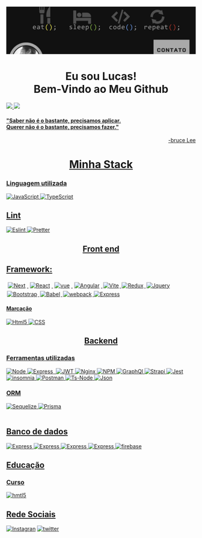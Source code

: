 ![MasterHead](banner.png)
<h1 align="center" >Eu sou Lucas! </br>Bem-Vindo ao Meu Github </h1>

<section style="display:inline_block">
<a href="https://github.com/Luk3rF7">
 <img height="180em" src="https://github-readme-stats.vercel.app/api?username=Luk3rF7&show_icons=true&theme=dark&include_all_commits=true&count_private=true"/>
  <img height="180em" src="https://github-readme-stats.vercel.app/api/top-langs/?username=Luk3rF7&layout=compact&langs_count=16&theme=dark"/>
 
</section>


<article>
<h4  align="left"> 
"Saber não é o bastante, precisamos aplicar. </br>
Querer não é o bastante, precisamos fazer."
</h3>
<p align="end"> -bruce Lee </p>
</article>


<h1 align="center">Minha Stack</h1>

<article  style="display:inline_block"> 
<div>
<h3>Linguagem utilizada </h3>
<img aling= "center" alt="JavaScript" src="https://img.shields.io/badge/JavaScript-323330?style=for-the-badge&logo=javascript&logoColor=F7DF1E">
<img aling= "center" alt="TypeScript" src="https://img.shields.io/badge/TypeScript-007ACC?style=for-the-badge&logo=typescript&logoColor=white">

<h2>Lint</h2>
<img aling= "center" alt="Eslint" src="https://img.shields.io/badge/eslint-3A33D1?style=for-the-badge&logo=eslint&logoColor=white">
<img aling= "center" alt="Pretter" src="https://img.shields.io/badge/prettier-1A2C34?style=for-the-badge&logo=prettier&logoColor=F7BA3E">
</div>
</div>

<h2 align="center">Front end</h2>
 
<div  style="display:inline_block" >
<h2>Framework: </h2>

<img aling= "center" style="margin:4px" alt="Next" src="https://img.shields.io/badge/next.js-000000?style=for-the-badge&logo=nextdotjs&logoColor=white">
<img aling= "center" style="margin:4px" alt="React" src="https://img.shields.io/badge/React-20232A?style=for-the-badge&logo=react&logoColor=61DAFB">
<img aling= "center" style="margin:4px" alt="vue" src="https://img.shields.io/badge/Vue.js-35495E?style=for-the-badge&logo=vuedotjs&logoColor=4FC08D">
<img aling= "center" alt="Angular" style="margin:4px" src="https://img.shields.io/badge/Angular-DD0031?style=for-the-badge&logo=angular&logoColor=white">
<img aling= "center" style="margin:2px" alt="Vite" src="https://img.shields.io/badge/Vite-B73BFE?style=for-the-badge&logo=vite&logoColor=FFD62E">
<img aling= "center" style="margin:2px" alt="Redux" src="https://img.shields.io/badge/Redux-593D88?style=for-the-badge&logo=redux&logoColor=white">
<img aling= "center" style="margin:2px"  alt="Jquery" src="https://img.shields.io/badge/jQuery-0769AD?style=for-the-badge&logo=jquery&logoColor=white">
<img aling= "center" style="margin:2px" alt="Bootstrap" src="https://img.shields.io/badge/Bootstrap-563D7C?style=for-the-badge&logo=bootstrap&logoColor=white">
<img aling= "center" style="margin:2px" alt="Babel" src="https://img.shields.io/badge/Babel-F9DC3E?style=for-the-badge&logo=babel&logoColor=white">
<img aling= "center" style="margin:2px" alt="webpack" src="https://img.shields.io/badge/Webpack-8DD6F9?style=for-the-badge&logo=Webpack&logoColor=white">
<img aling= "center" alt="Express" src="https://img.shields.io/badge/Gulp-CF4647?style=for-the-badge&logo=gulp&logoColor=white">
<article style="display: inline_block">
 <h4>Marcação </h4>
  <img aling="center" alt="Html5" src="https://img.shields.io/badge/HTML-239120?style=for-the-badge&logo=html5&logoColor=white">
  <img aling="center" alt="CSS" src="https://img.shields.io/badge/CSS3-1572B6?style=for-the-badge&logo=css3&logoColor=whit">
</div>
</article>

<section style="display:inline_block">
<h2 align="center"> Backend </h2>

<h3>Ferramentas utilizadas </h3>
<img aling= "center" alt="Node" src="https://img.shields.io/badge/Node.js-339933?style=for-the-badge&logo=nodedotjs&logoColor=white">
<img aling= "center" alt="Express" src="https://img.shields.io/badge/Express.js-000000?style=for-the-badge&logo=express&logoColor=white">
<img aling= "center" alt="" src="https://img.shields.io/badge/cytoscape.js-F7DF1E?style=for-the-badge&logo=cytoscape.js&logoColor=000">
<img aling= "center" alt="JWT" src="https://img.shields.io/badge/JWT-000000?style=for-the-badge&logo=JSON%20web%20tokens&logoColor=white">
<img aling= "center" alt="Nginx" src="https://img.shields.io/badge/Nginx-009639?style=for-the-badge&logo=nginx&logoColor=white">
<img aling= "center" alt="NPM" src="https://img.shields.io/badge/npm-CB3837?style=for-the-badge&logo=npm&logoColor=white">
<img aling= "center" alt="GraphQl" src="https://img.shields.io/badge/GraphQl-E10098?style=for-the-badge&logo=graphql&logoColor=white">
<img aling= "center" alt="Strapi" src="https://img.shields.io/badge/strapi-2F2E8B?style=for-the-badge&logo=strapi&logoColor=white">
<img aling= "center" alt="Jest" src="https://img.shields.io/badge/Jest-C21325?style=for-the-badge&logo=jest&logoColor=white">
<img aling= "center" alt="insomnia" src="https://img.shields.io/badge/Insomnia-5849be?style=for-the-badge&logo=Insomnia&logoColor=white">
<img aling= "center" alt="Postman" src="https://img.shields.io/badge/Postman-FF6C37?style=for-the-badge&logo=Postman&logoColor=white">
<img aling= "center" alt="Ts-Node" src="https://img.shields.io/badge/ts--node-3178C6?style=for-the-badge&logo=ts-node&logoColor=white">
<img aling= "center" alt="Json" src="https://img.shields.io/badge/json-5E5C5C?style=for-the-badge&logo=json&logoColor=white">

<h3> ORM</h3>

<img aling= "center" alt="Sequelize" src="https://img.shields.io/badge/Sequelize-52B0E7?style=for-the-badge&logo=Sequelize&logoColor=white">
<img aling= "center" alt="Prisma" src="https://img.shields.io/badge/Prisma-3982CE?style=for-the-badge&logo=Prisma&logoColor=white">
</section>
</article>
</br>

<div style="display:inline_block"> 
<h2>Banco de dados</h2>

<img aling= "center" alt="Express" src="https://img.shields.io/badge/MySQL-005C84?style=for-the-badge&logo=mysql&logoColor=white">
<img aling= "center" alt="Express" src="https://img.shields.io/badge/PostgreSQL-316192?style=for-the-badge&logo=postgresql&logoColor=white">
<img aling= "center" alt="Express" src="https://img.shields.io/badge/MariaDB-003545?style=for-the-badge&logo=mariadb&logoColor=white">
<img aling= "center" alt="Express" src="https://img.shields.io/badge/MongoDB-4EA94B?style=for-the-badge&logo=mongodb&logoColor=white">
<img aling= "center" alt="firebase" src="https://img.shields.io/badge/firebase-ffca28?style=for-the-badge&logo=firebase&logoColor=black">

</div>

 <h2>Educação</h2>

 ### Curso 
 
 <img aling= "center" alt="hmtl5" src="https://img.shields.io/badge/Udemy-EC5252?style=for-the-badge&logo=Udemy&logoColor=white">


<h2> Rede Sociais </h2>

[![Instagran](https://img.shields.io/badge/Instagram-E4405F?style=for-the-badge&logo=instagram&logoColor=white)](https://www.instagram.com/lkas_f/)
[![twitter](https://img.shields.io/badge/Twitter-1DA1F2?style=for-the-badge&logo=twitter&logoColor=white)](https://twitter.com/Lukaz_f94)
